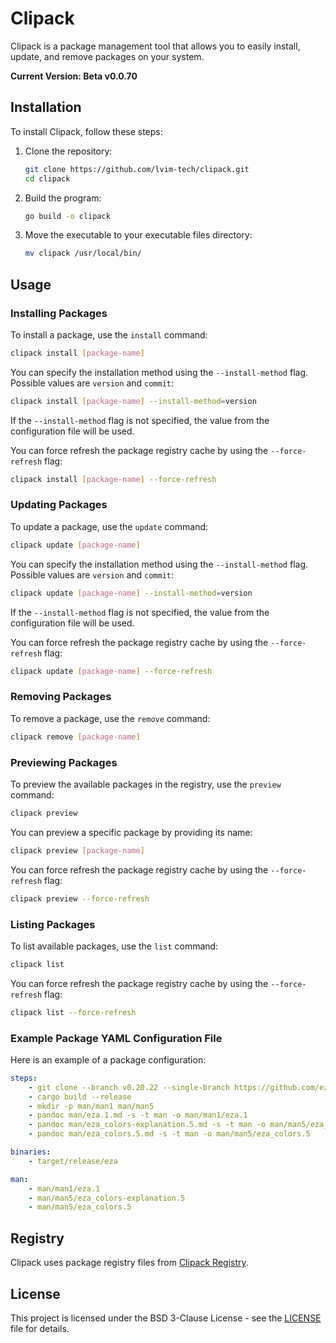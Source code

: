 # Clipack

Clipack is a package management tool that allows you to easily install, update, and remove packages on your system.

**Current Version: Beta v0.0.70**

## Installation

To install Clipack, follow these steps:

1. Clone the repository:

    ```sh
    git clone https://github.com/lvim-tech/clipack.git
    cd clipack
    ```

2. Build the program:

    ```sh
    go build -o clipack
    ```

3. Move the executable to your executable files directory:
    ```sh
    mv clipack /usr/local/bin/
    ```

## Usage

### Installing Packages

To install a package, use the `install` command:

```sh
clipack install [package-name]
```

You can specify the installation method using the `--install-method` flag. Possible values are `version` and `commit`:

```sh
clipack install [package-name] --install-method=version
```

If the `--install-method` flag is not specified, the value from the configuration file will be used.

You can force refresh the package registry cache by using the `--force-refresh` flag:

```sh
clipack install [package-name] --force-refresh
```

### Updating Packages

To update a package, use the `update` command:

```sh
clipack update [package-name]
```

You can specify the installation method using the `--install-method` flag. Possible values are `version` and `commit`:

```sh
clipack update [package-name] --install-method=version
```

If the `--install-method` flag is not specified, the value from the configuration file will be used.

You can force refresh the package registry cache by using the `--force-refresh` flag:

```sh
clipack update [package-name] --force-refresh
```

### Removing Packages

To remove a package, use the `remove` command:

```sh
clipack remove [package-name]
```

### Previewing Packages

To preview the available packages in the registry, use the `preview` command:

```sh
clipack preview
```

You can preview a specific package by providing its name:

```sh
clipack preview [package-name]
```

You can force refresh the package registry cache by using the `--force-refresh` flag:

```sh
clipack preview --force-refresh
```

### Listing Packages

To list available packages, use the `list` command:

```sh
clipack list
```

You can force refresh the package registry cache by using the `--force-refresh` flag:

```sh
clipack list --force-refresh
```

### Example Package YAML Configuration File

Here is an example of a package configuration:

```yaml
steps:
    - git clone --branch v0.20.22 --single-branch https://github.com/eza-community/eza.git .
    - cargo build --release
    - mkdir -p man/man1 man/man5
    - pandoc man/eza.1.md -s -t man -o man/man1/eza.1
    - pandoc man/eza_colors-explanation.5.md -s -t man -o man/man5/eza_colors-explanation.5
    - pandoc man/eza_colors.5.md -s -t man -o man/man5/eza_colors.5

binaries:
    - target/release/eza

man:
    - man/man1/eza.1
    - man/man5/eza_colors-explanation.5
    - man/man5/eza_colors.5
```

## Registry

Clipack uses package registry files from [Clipack Registry](https://github.com/lvim-tech/clipack-registry).

## License

This project is licensed under the BSD 3-Clause License - see the [LICENSE](LICENSE) file for details.

